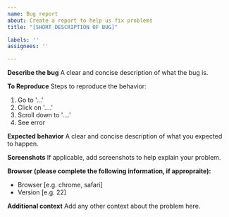 ```yaml
---
name: Bug report
about: Create a report to help us fix problems
title: "[SHORT DESCRIPTION OF BUG]"

labels: ''
assignees: ''

---
```


**Describe the bug**
A clear and concise description of what the bug is.

**To Reproduce**
Steps to reproduce the behavior:
1. Go to '...'
2. Click on '....'
3. Scroll down to '....'
4. See error

**Expected behavior**
A clear and concise description of what you expected to happen.

**Screenshots**
If applicable, add screenshots to help explain your problem.

**Browser (please complete the following information, if appropraite):**
 - Browser [e.g. chrome, safari]
 - Version [e.g. 22]

**Additional context**
Add any other context about the problem here.
